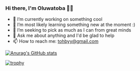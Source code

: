 ### Hi there, I'm Oluwatoba 👋🏾 

- 🔭 I’m currently working on something cool
- 🌱 I’m most likely learning something new at the moment :)
- 👯 I’m seeking to pick as much as I can from great minds
- 💬 Ask me about anything and I'd be glad to help
- 📫 How to reach me: [tohbyy@gmail.com](mailto:tohbyy@gmail.com)

[![Anurag's GitHub stats](https://github-readme-stats.vercel.app/api?username=oluwatoba1)](https://github.com/anuraghazra/github-readme-stats)

[![trophy](https://github-profile-trophy.vercel.app/?username=oluwatoba1)](https://github.com/ryo-ma/github-profile-trophy)
